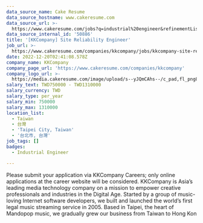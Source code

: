 ```yaml
---
data_source_name: Cake Resume
data_source_hostname: www.cakeresume.com
data_source_url: >-
  https://www.cakeresume.com/jobs?q=industrial%20engineer&refinementList%5Blang_name%5D%5B0%5D=English&refinementList%5Bsalary_type%5D=per_year
data_source_internal_id: '50886'
title: '[KKCompany] Site Reliability Engineer'
job_url: >-
  https://www.cakeresume.com/companies/kkcompany/jobs/kkcompany-site-reliability-engineer-e312bd
date: 2022-12-20T02:41:08.578Z
company_name: KKCompany
company_page_url: 'https://www.cakeresume.com/companies/kkcompany'
company_logo_url: >-
  https://media.cakeresume.com/image/upload/s--yJQmCAhs--/c_pad,fl_png8,h_200,w_200/v1637561973/kxxyllrqxnxut3jg0vup.png
salary_text: TWD750000 - TWD1310000
salary_currency: TWD
salary_type: per_year
salary_min: 750000
salary_max: 1310000
location_list:
  - Taiwan
  - 台灣
  - 'Taipei City, Taiwan'
  - '台北市, 台灣'
job_tags: []
badges:
  - Industrial Engineer

---
```


Please submit your application via KKCompany Careers; only online applications at the career website will be considered. KKCompany is Asia’s leading media technology company on a mission to empower creative professionals and industries in the Digital Age. Started by a group of music-loving Internet software developers, we built and launched the world’s first legal music streaming service in 2005. Based in Taipei, the heart of Mandopop music, we gradually grew our business from Taiwan to Hong Kon